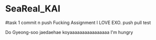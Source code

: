 # SeaReal_KAI
#task 1 commit n push 
Fucking Assignment
I LOVE EXO.
push pull test

Do Gyeong-soo jaedaehae
koyaaaaaaaaaaaaaaaa
I'm hungry
